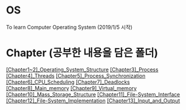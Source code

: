 # OS
To learn Computer Operating System (2019/1/5 시작)

# Chapter (공부한 내용을 담은 폴더)
[[Chapter1~2]_Operating_System_Structure]()
[[Chapter3]_Process]()
[[Chapter4]_Threads]()
[[Chapter5]_Process_Synchronization]()
[[Chapter6]_CPU_Scheduling]()
[[Chapter7]_Deadlocks]()
[[Chapter8]_Main_memory]()
[[Chapter9]_Virtual_memory]()
[[Chapter10]_Mass_Storage_Structure]()
[[Chapter11]_File-System_Interface]()
[[Chapter12]_File-System_Implementation]()
[[Chapter13]_Input_and_Output]()